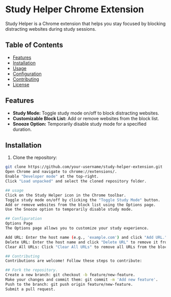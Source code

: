 # Study Helper Chrome Extension

Study Helper is a Chrome extension that helps you stay focused by blocking distracting websites during study sessions.

## Table of Contents

- [Features](#features)
- [Installation](#installation)
- [Usage](#usage)
- [Configuration](#configuration)
- [Contributing](#contributing)
- [License](#license)

## Features

- **Study Mode:** Toggle study mode on/off to block distracting websites.
- **Customizable Block List:** Add or remove websites from the block list.
- **Snooze Option:** Temporarily disable study mode for a specified duration.

## Installation

1. Clone the repository:

```bash
git clone https://github.com/your-username/study-helper-extension.git
Open Chrome and navigate to chrome://extensions/.
Enable "Developer mode" at the top-right.
Click "Load unpacked" and select the cloned repository folder.

## usage
Click on the Study Helper icon in the Chrome toolbar.
Toggle study mode on/off by clicking the "Toggle Study Mode" button.
Add or remove websites from the block list using the Options page.
Use the Snooze option to temporarily disable study mode.

## Configuration
Options Page
The Options page allows you to customize your study experience.

Add URL: Enter the host name (e.g., 'example.com') and click "Add URL."
Delete URL: Enter the host name and click "Delete URL" to remove it from the block list.
Clear All URLs: Click "Clear All URLs" to remove all URLs from the block list.

## Contributing
Contributions are welcome! Follow these steps to contribute:

## Fork the repository.
Create a new branch: git checkout -b feature/new-feature.
Make your changes and commit them: git commit -m 'Add new feature'.
Push to the branch: git push origin feature/new-feature.
Submit a pull request.
